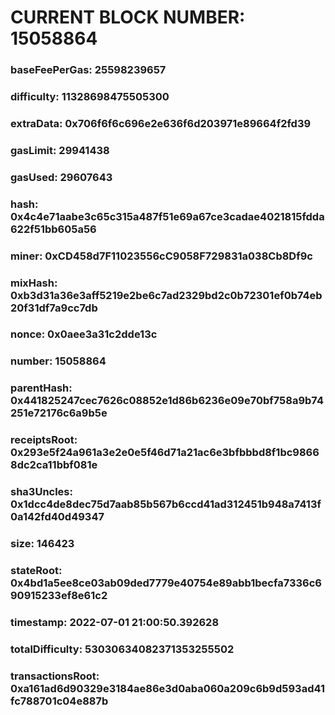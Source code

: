 # CURRENT BLOCK NUMBER: 15058864

### baseFeePerGas: 25598239657
### difficulty: 11328698475505300
### extraData: 0x706f6f6c696e2e636f6d203971e89664f2fd39
### gasLimit: 29941438
### gasUsed: 29607643
### hash: 0x4c4e71aabe3c65c315a487f51e69a67ce3cadae4021815fdda622f51bb605a56
### miner: 0xCD458d7F11023556cC9058F729831a038Cb8Df9c
### mixHash: 0xb3d31a36e3aff5219e2be6c7ad2329bd2c0b72301ef0b74eb20f31df7a9cc7db
### nonce: 0x0aee3a31c2dde13c
### number: 15058864
### parentHash: 0x441825247cec7626c08852e1d86b6236e09e70bf758a9b74251e72176c6a9b5e
### receiptsRoot: 0x293e5f24a961a3e2e0e5f46d71a21ac6e3bfbbbd8f1bc98668dc2ca11bbf081e
### sha3Uncles: 0x1dcc4de8dec75d7aab85b567b6ccd41ad312451b948a7413f0a142fd40d49347
### size: 146423
### stateRoot: 0x4bd1a5ee8ce03ab09ded7779e40754e89abb1becfa7336c690915233ef8e61c2
### timestamp: 2022-07-01 21:00:50.392628
### totalDifficulty: 53030634082371353255502
### transactionsRoot: 0xa161ad6d90329e3184ae86e3d0aba060a209c6b9d593ad41fc788701c04e887b
